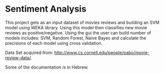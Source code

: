 # Sentiment Analysis
This project gets as an input dataset of movies reviews and building an SVM model using WEKA library.
Using this model then classifies new movie reviews as positive/negative.
Using the gui the user can build number of models includes: SVM, Random Forest, Naive Bayes and calculate the precisions of each model using cross validation.

Data Set acquired from: http://www.cs.cornell.edu/people/pabo/movie-review-data/.

Some of the documentation is in Hebrew.
